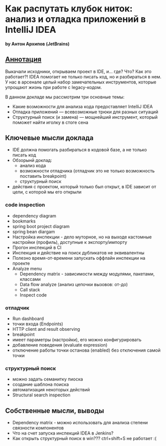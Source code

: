 # Как распутать клубок ниток: анализ и отладка приложений в IntelliJ IDEA
#### by Антон Архипов (JetBrains)

## [Аннотация](https://jpoint.ru/talks/2hsfk1cviekoje6pse6wfy/)
Выкачали исходники, открываем проект в IDE, и… где? Что? Как это работает?! IDEA помогает не только писать код, но и разбираться в нем. У нас в арсенале целый набор замечательных инструментов, которые упрощают жизнь при работе с legacy-кодом.

В данном докладе мы рассмотрим три основные темы:
* Какие возможности для анализа кода предоставляет IntelliJ IDEA
* Отладка приложений — всевозможные трюки для разных ситуаций
* Структурный поиск (и замена) — мощнейший инструмент, который поможет найти иголку в стоге сена

## Ключевые мысли доклада
* IDE должна помогать разбираться в кодовой базе, а не только писать код
* Обзорынй доклад:
  * анализ кода
  * возможности отладчика (отладчик это не только возможность поставить breakpoint)
  * структурный поиск
* действия с проектом, который только был открыт, в IDE зависит от цели, с которой мы его открыли
### code inspection
* dependency diagram
* bookmarks
* spring boot project diagram
* spring bean diargam
* Настройка инспекции - дело муторное, но на выходе кастомные настройки (профиль), доступные к экспорту/импорту
* Прогон инспекций в CI
* Инспекция и действие на поиск дубликатов не эквивалентны
* Полезно время-от-времени запускать оффлайн инспекции на проекте
* Analyze menu
  * Dependency matrix - зависимости между модулями, пакетами, классами
  * Data flow analyze (анализ цепочки вызовов: от-до)
  * Call stack
  * Inspect code
  
### отладчик
* Run dashboard
* точки входа (Endpoints)
* HTTP client and result observing
* breakpoint 
 * имеет параметры (настройки), его можно конфигурировать
 * добавление поведения (evaluate expression)
 * отключение работы точки останова (enabled) без отключения самой точки

### структурный поиск
* можно задать семанитку пиоска
* создание шаблона поиска
* автоматизация некоторых действий
* Structural search inspection

## Собственные мысли, выводы
* Dependency matrix - можно использовать для анализа степени связности компонентов
* Что на счет запуска инспекций IDEA в Jenkins?
* Как открыть структурный поиск в win??? ctrl+shift+S не работает :(
